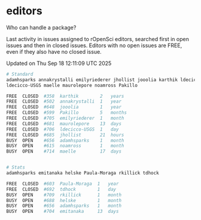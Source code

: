 # editors

Who can handle a package?

Last activity in issues assigned to rOpenSci editors, searched first in open
issues and then in closed issues. Editors with no open issues are FREE, even if
they also have no closed issue.


Updated on Thu Sep 18 12:11:09 UTC 2025

```bash
# Standard
adamhsparks annakrystalli emilyriederer jhollist jooolia karthik ldecicco
ldecicco-USGS maelle maurolepore noamross Pakillo

FREE  CLOSED  #358  karthik        2   years
FREE  CLOSED  #502  annakrystalli  1   year
FREE  CLOSED  #648  jooolia        1   year
FREE  CLOSED  #599  Pakillo        5   months
FREE  CLOSED  #705  emilyriederer  1   month
FREE  CLOSED  #681  maurolepore    13  days
FREE  CLOSED  #706  ldecicco-USGS  1   day
FREE  CLOSED  #685  jhollist       21  hours
BUSY  OPEN    #656  adamhsparks    1   month
BUSY  OPEN    #615  noamross       1   month
BUSY  OPEN    #714  maelle         17  days


# Stats
adamhsparks emitanaka helske Paula-Moraga rkillick tdhock

FREE  CLOSED  #603  Paula-Moraga  1   year
FREE  CLOSED  #692  tdhock        1   day
BUSY  OPEN    #709  rkillick      1   month
BUSY  OPEN    #688  helske        1   month
BUSY  OPEN    #656  adamhsparks   1   month
BUSY  OPEN    #704  emitanaka     13  days
```
